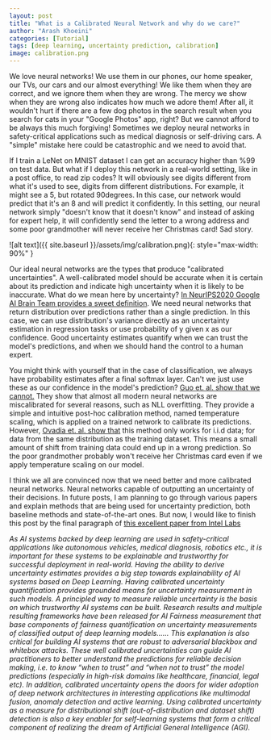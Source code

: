 ```yaml
---
layout: post
title: "What is a Calibrated Neural Network and why do we care?"
author: "Arash Khoeini"
categories: [Tutorial]
tags: [deep learning, uncertainty prediction, calibration]
image: calibration.png
---
```

We love neural networks! We use them in our phones, our home speaker, our TVs, our cars and our almost everything! We like them when they are correct, and we ignore them when they are wrong. The mercy we show when they are wrong also indicates how much we adore them! After all, it wouldn't hurt if there are a few dog photos in the search result when you search for cats in your "Google Photos" app, right? But we cannot afford to be always this much forgiving! Sometimes we deploy neural networks in safety-critical applications such as medical diagnosis or self-driving cars. A "simple" mistake here could be catastrophic and we need to avoid that.


If I train a LeNet on MNIST dataset I can get an accuracy higher than %99 on test data. But what if I deploy this network in a real-world setting, like in a post office, to read zip codes? It will obviously see digits different from what it's used to see, digits from different distributions. For example, it might see a 5, but rotated 90degrees. In this case, our network would predict that it's an 8 and will predict it confidently. In this setting, our neural network simply "doesn't know that it doesn't know" and instead of asking for expert help, it will confidently send the letter to a wrong address and some poor grandmother will never receive her Christmas card! Sad story.

![alt text]({{ site.baseurl }}/assets/img/calibration.png){: style="max-width: 90%" } 

Our ideal neural networks are the types that produce "calibrated uncertainties". A well-calibrated model should be accurate when it is certain about its prediction and indicate high uncertainty when it is likely to be inaccurate. What do we mean here by uncertainty? [In NeurIPS2020 Google AI Brain Team provides a sweet definition](https://slideslive.com/38935801/practical-uncertainty-estimation-outofdistribution-robustness-in-deep-learning). We need neural networks that return distribution over predictions rather than a single prediction. In this case, we can use distribution's variance directly as an uncertainty estimation in regression tasks or use probability of y given x as our confidence. Good uncertainty estimates quantify when we can trust the model's predictions, and when we should hand the control to a human expert. 

You might think with yourself that in the case of classification, we always have probability estimates after a final softmax layer. Can't we just use these as our confidence in the model's prediction? [Guo et. al. show that we cannot.](https://arxiv.org/pdf/1706.04599.pdf) They show that almost all modern neural networks are miscalibrated for several reasons, such as NLL overfitting. They provide a simple and intuitive post-hoc calibration method, named temperature scaling, which is applied on a trained network to calibrate its predictions. However, [Ovadia et. al. show that](https://arxiv.org/pdf/1906.02530.pdf) this method only works for i.i.d data; for data from the same distribution as the training dataset. This means a small amount of shift from training data could end up in a wrong prediction. So the poor grandmother probably won't receive her Christmas card even if we apply temperature scaling on our model.

I think we all are convinced now that we need better and more calibrated neural networks. Neural networks capable of outputting an uncertainty of their decisions. In future posts, I am planning to go through various papers and explain methods that are being used for uncertainty prediction, both baseline methods and state-of-the-art ones. But now, I would like to finish this post by the final paragraph of [this excellent paper from Intel Labs](https://papers.nips.cc/paper/2020/file/d3d9446802a44259755d38e6d163e820-Paper.pdf)

*As AI systems backed by deep learning are used in safety-critical applications like autonomous vehicles, medical diagnosis, robotics etc., it is important for these systems to be explainable and trustworthy for successful deployment in real-world. Having the ability to derive uncertainty estimates provides a big step towards explainability of AI systems based on Deep Learning. Having calibrated uncertainty quantification provides grounded means for uncertainty measurement in such models. A principled way to measure reliable uncertainty is the basis on which trustworthy AI systems can be built. Research results and multiple resulting frameworks have been released for AI Fairness measurement that base components of fairness quantification on uncertainty measurements of classified output of deep learning models...... This explanation is also critical for building AI systems that are robust to adversarial blackbox and whitebox attacks. These well calibrated uncertainties can guide AI practitioners to better understand the predictions for reliable decision making, i.e. to know “when to trust” and “when not to trust” the model predictions (especially in high-risk domains like healthcare, financial, legal etc). In addition, calibrated uncertainty opens the doors for wider adoption of deep network architectures in interesting applications like multimodal fusion, anomaly detection and active learning. Using calibrated uncertainty as a measure for distributional shift (out-of-distribution and dataset shift) detection is also a key enabler for self-learning systems that form a critical component of realizing the dream of Artificial General Intelligence (AGI).*
